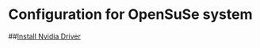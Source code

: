 # Configuration for OpenSuSe system


##[Install Nvidia Driver](Install%20Nvidia%20driver%20on%20OpenSuse%20(optimus%20laptops))